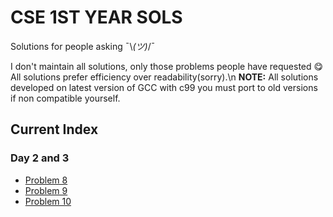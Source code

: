 # CSE 1ST YEAR SOLS
Solutions for people asking ¯\\_(ツ)_/¯

I don't maintain all solutions, only those problems people have requested 😋
All solutions prefer efficiency over readability(sorry).\n
**NOTE:** All solutions developed on latest version of GCC with c99 you must port to old versions if non compatible yourself. 
## Current Index

### Day 2 and 3

- [Problem 8](https://github.com/dyingg/cse-1st/blob/master/day-2-3/8.c)
- [Problem 9](https://github.com/dyingg/cse-1st/blob/master/day-2-3/9.c)
- [Problem 10](https://github.com/dyingg/cse-1st/blob/master/day-2-3/10.c)

